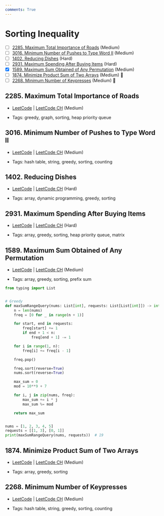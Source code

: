 ```yaml
---
comments: True
---
```


# Sorting Inequality

- [ ] [2285. Maximum Total Importance of Roads](https://leetcode.cn/problems/maximum-total-importance-of-roads/) (Medium)
- [ ] [3016. Minimum Number of Pushes to Type Word II](https://leetcode.cn/problems/minimum-number-of-pushes-to-type-word-ii/) (Medium)
- [ ] [1402. Reducing Dishes](https://leetcode.cn/problems/reducing-dishes/) (Hard)
- [ ] [2931. Maximum Spending After Buying Items](https://leetcode.cn/problems/maximum-spending-after-buying-items/) (Hard)
- [x] [1589. Maximum Sum Obtained of Any Permutation](https://leetcode.cn/problems/maximum-sum-obtained-of-any-permutation/) (Medium)
- [ ] [1874. Minimize Product Sum of Two Arrays](https://leetcode.cn/problems/minimize-product-sum-of-two-arrays/) (Medium) 👑
- [ ] [2268. Minimum Number of Keypresses](https://leetcode.cn/problems/minimum-number-of-keypresses/) (Medium) 👑

## 2285. Maximum Total Importance of Roads

-   [LeetCode](https://leetcode.com/problems/maximum-total-importance-of-roads/) | [LeetCode CH](https://leetcode.cn/problems/maximum-total-importance-of-roads/) (Medium)

-   Tags: greedy, graph, sorting, heap priority queue

## 3016. Minimum Number of Pushes to Type Word II

-   [LeetCode](https://leetcode.com/problems/minimum-number-of-pushes-to-type-word-ii/) | [LeetCode CH](https://leetcode.cn/problems/minimum-number-of-pushes-to-type-word-ii/) (Medium)

-   Tags: hash table, string, greedy, sorting, counting

## 1402. Reducing Dishes

-   [LeetCode](https://leetcode.com/problems/reducing-dishes/) | [LeetCode CH](https://leetcode.cn/problems/reducing-dishes/) (Hard)

-   Tags: array, dynamic programming, greedy, sorting

## 2931. Maximum Spending After Buying Items

-   [LeetCode](https://leetcode.com/problems/maximum-spending-after-buying-items/) | [LeetCode CH](https://leetcode.cn/problems/maximum-spending-after-buying-items/) (Hard)

-   Tags: array, greedy, sorting, heap priority queue, matrix

## 1589. Maximum Sum Obtained of Any Permutation

-   [LeetCode](https://leetcode.com/problems/maximum-sum-obtained-of-any-permutation/) | [LeetCode CH](https://leetcode.cn/problems/maximum-sum-obtained-of-any-permutation/) (Medium)

-   Tags: array, greedy, sorting, prefix sum

```python title="1589. Maximum Sum Obtained of Any Permutation - Python Solution"
from typing import List


# Greedy
def maxSumRangeQuery(nums: List[int], requests: List[List[int]]) -> int:
    n = len(nums)
    freq = [0 for _ in range(n + 1)]

    for start, end in requests:
        freq[start] += 1
        if end + 1 < n:
            freq[end + 1] -= 1

    for i in range(1, n):
        freq[i] += freq[i - 1]

    freq.pop()

    freq.sort(reverse=True)
    nums.sort(reverse=True)

    max_sum = 0
    mod = 10**9 + 7

    for i, j in zip(nums, freq):
        max_sum += i * j
        max_sum %= mod

    return max_sum


nums = [1, 2, 3, 4, 5]
requests = [[1, 3], [0, 1]]
print(maxSumRangeQuery(nums, requests))  # 19

```

## 1874. Minimize Product Sum of Two Arrays

-   [LeetCode](https://leetcode.com/problems/minimize-product-sum-of-two-arrays/) | [LeetCode CH](https://leetcode.cn/problems/minimize-product-sum-of-two-arrays/) (Medium)

-   Tags: array, greedy, sorting

## 2268. Minimum Number of Keypresses

-   [LeetCode](https://leetcode.com/problems/minimum-number-of-keypresses/) | [LeetCode CH](https://leetcode.cn/problems/minimum-number-of-keypresses/) (Medium)

-   Tags: hash table, string, greedy, sorting, counting
